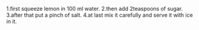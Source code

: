 1.first squeeze lemon in 100 ml water.
2.then add 2teaspoons of sugar. 
3.after that put a pinch of salt.
4.at last mix it carefully and serve it with ice in it. 